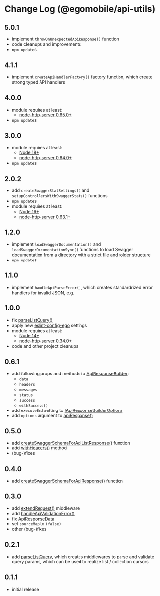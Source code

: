 # Change Log (@egomobile/api-utils)

## 5.0.1

- implement `throwOnUnexpectedApiResponse()` function
- code cleanups and improvements
- `npm update`s

## 4.1.1

- implement `createApiHandlerFactory()` factory function, which create strong typed API handlers

## 4.0.0

- module requires at least:
  - [node-http-server 0.65.0+](https://github.com/egomobile/node-http-server)
- `npm update`s

## 3.0.0

- module requires at least:
  - [Node 18+](https://nodejs.org/gl/blog/release/v18.0.0/)
  - [node-http-server 0.64.0+](https://github.com/egomobile/node-http-server)
- `npm update`s

## 2.0.2

- add `createSwaggerStatSettings()` and `setupControllersWithSwaggerStats()` functions
- `npm update`s
- module requires at least:
  - [Node 16+](https://nodejs.org/gl/blog/release/v16.0.0/)
  - [node-http-server 0.63.1+](https://github.com/egomobile/node-http-server)

## 1.2.0

- implement `loadSwaggerDocumentation()` and `loadSwaggerDocumentationSync()` functions to load Swagger documentation from a directory with a strict file and folder structure
- `npm update`s

## 1.1.0

- implement `handleApiParseError()`, which creates standardrized error handlers for invalid JSON, e.g.

## 1.0.0

- fix [parseListQuery()](https://egomobile.github.io/node-api-utils/modules.html#parseListQuery)
- apply new [eslint-config-ego](https://github.com/egomobile/eslint-config-ego) settings
- module requires at least:
  - [Node 14+](https://nodejs.org/gl/blog/release/v14.0.0/)
  - [node-http-server 0.34.0+](https://github.com/egomobile/node-http-server)
- code and other project cleanups

## 0.6.1

- add following props and methods to [ApiResponseBuilder](https://egomobile.github.io/node-api-utils/classes/ApiResponseBuilder.html):
  - `data`
  - `headers`
  - `messages`
  - `status`
  - `success`
  - `withSuccess()`
- add `executeEnd` setting to [IApiResponseBuilderOptions](https://egomobile.github.io/node-api-utils/interfaces/IApiResponseBuilderOptions.html)
- add `options` argument to [apiResponse()](https://egomobile.github.io/node-api-utils/modules.html#apiResponse)

## 0.5.0

- add [createSwaggerSchemaForApiListResponse()](https://egomobile.github.io/node-api-utils/modules.html#createSwaggerSchemaForApiListResponse) function
- add [withHeaders()](https://egomobile.github.io/node-api-utils/classes/ApiResponseBuilder.html#withHeaders) method
- (bug-)fixes

## 0.4.0

- add [createSwaggerSchemaForApiResponse()](https://egomobile.github.io/node-api-utils/modules.html#createSwaggerSchemaForApiResponse) function

## 0.3.0

- add [extendRequest()](https://egomobile.github.io/node-api-utils/modules.html#extendRequest) middleware
- add [handleApiValidationError()](https://egomobile.github.io/node-api-utils/modules.html#handleApiValidationError)
- fix [ApiResponseData](https://egomobile.github.io/node-api-utils/modules.html#ApiResponseData)
- set `sourceMap` to `(false)`
- other (bug-)fixes

## 0.2.1

- add [parseListQuery](https://egomobile.github.io/node-api-utils/modules.html#parseListQuery), which creates middlewares to parse and validate query params, which can be used to realize list / collection cursors

## 0.1.1

- initial release
